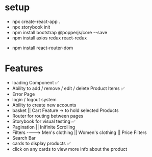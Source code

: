 # setup

- npx create-react-app .
- npx storybook init
- npm install bootstrap @popperjs/core --save
- npm install axios redux react-redux
<!-- * npm install react-router-dom redux-thunk redux-logger redux-devtools-extension -->
- npm install react-router-dom

# Features

- loading Component ✅
- Ability to add / remove / edit / delete Product Items ✅
- Error Page
- login / logout system
- Ability to create new accounts
- basket || Cart Feature -> to hold selected Products
- Router for routing between pages
- Storybook for visual testing ✅
- Pagination || Inifinite Scrolling
- Filters ----> Men's clothing || Women's clothing || Price Filters
- Search Bar
- cards to display products ✅
- click on any cards to view more info about the product
